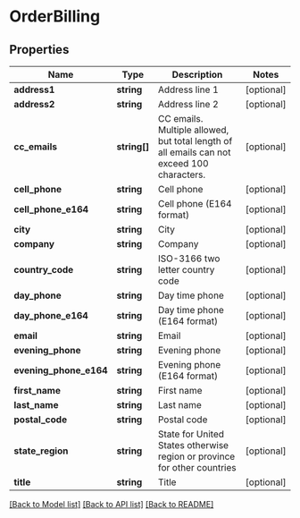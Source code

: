 # OrderBilling

## Properties
Name | Type | Description | Notes
------------ | ------------- | ------------- | -------------
**address1** | **string** | Address line 1 | [optional] 
**address2** | **string** | Address line 2 | [optional] 
**cc_emails** | **string[]** | CC emails.  Multiple allowed, but total length of all emails can not exceed 100 characters. | [optional] 
**cell_phone** | **string** | Cell phone | [optional] 
**cell_phone_e164** | **string** | Cell phone (E164 format) | [optional] 
**city** | **string** | City | [optional] 
**company** | **string** | Company | [optional] 
**country_code** | **string** | ISO-3166 two letter country code | [optional] 
**day_phone** | **string** | Day time phone | [optional] 
**day_phone_e164** | **string** | Day time phone (E164 format) | [optional] 
**email** | **string** | Email | [optional] 
**evening_phone** | **string** | Evening phone | [optional] 
**evening_phone_e164** | **string** | Evening phone (E164 format) | [optional] 
**first_name** | **string** | First name | [optional] 
**last_name** | **string** | Last name | [optional] 
**postal_code** | **string** | Postal code | [optional] 
**state_region** | **string** | State for United States otherwise region or province for other countries | [optional] 
**title** | **string** | Title | [optional] 

[[Back to Model list]](../README.md#documentation-for-models) [[Back to API list]](../README.md#documentation-for-api-endpoints) [[Back to README]](../README.md)



